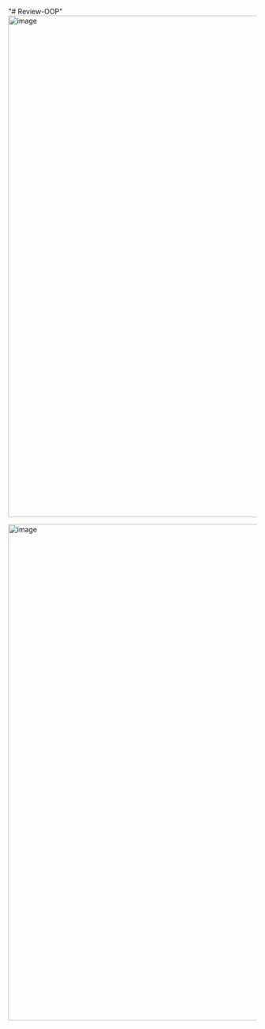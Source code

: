 "# Review-OOP" 
<img width="783" height="1015" alt="image" src="https://github.com/user-attachments/assets/4195ab6b-10c7-4ef3-b208-128ed84b2ce7" />

<img width="800" height="1004" alt="image" src="https://github.com/user-attachments/assets/d99c2cc6-3bc5-47b2-82ff-e3c7e376bc36" />
